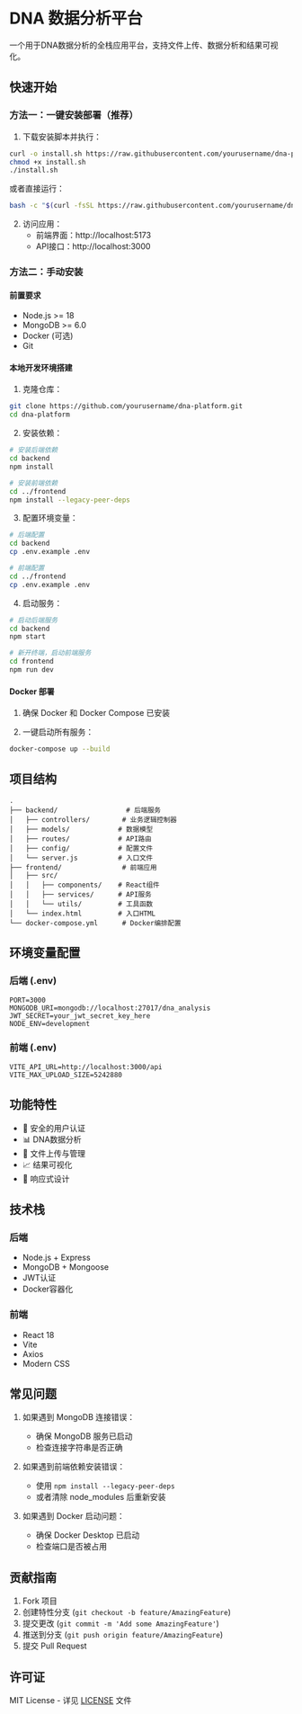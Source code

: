 # DNA 数据分析平台

一个用于DNA数据分析的全栈应用平台，支持文件上传、数据分析和结果可视化。

## 快速开始

### 方法一：一键安装部署（推荐）

1. 下载安装脚本并执行：

```bash
curl -o install.sh https://raw.githubusercontent.com/yourusername/dna-platform/main/install.sh
chmod +x install.sh
./install.sh
```

或者直接运行：

```bash
bash -c "$(curl -fsSL https://raw.githubusercontent.com/yourusername/dna-platform/main/install.sh)"
```

2. 访问应用：
   - 前端界面：http://localhost:5173
   - API接口：http://localhost:3000

### 方法二：手动安装

#### 前置要求

- Node.js >= 18
- MongoDB >= 6.0
- Docker (可选)
- Git

#### 本地开发环境搭建

1. 克隆仓库：
```bash
git clone https://github.com/yourusername/dna-platform.git
cd dna-platform
```

2. 安装依赖：
```bash
# 安装后端依赖
cd backend
npm install

# 安装前端依赖
cd ../frontend
npm install --legacy-peer-deps
```

3. 配置环境变量：
```bash
# 后端配置
cd backend
cp .env.example .env

# 前端配置
cd ../frontend
cp .env.example .env
```

4. 启动服务：
```bash
# 启动后端服务
cd backend
npm start

# 新开终端，启动前端服务
cd frontend
npm run dev
```

#### Docker 部署

1. 确保 Docker 和 Docker Compose 已安装

2. 一键启动所有服务：
```bash
docker-compose up --build
```

## 项目结构

```
.
├── backend/                 # 后端服务
│   ├── controllers/        # 业务逻辑控制器
│   ├── models/            # 数据模型
│   ├── routes/            # API路由
│   ├── config/            # 配置文件
│   └── server.js          # 入口文件
├── frontend/               # 前端应用
│   ├── src/
│   │   ├── components/    # React组件
│   │   ├── services/      # API服务
│   │   └── utils/         # 工具函数
│   └── index.html         # 入口HTML
└── docker-compose.yml      # Docker编排配置
```

## 环境变量配置

### 后端 (.env)

```env
PORT=3000
MONGODB_URI=mongodb://localhost:27017/dna_analysis
JWT_SECRET=your_jwt_secret_key_here
NODE_ENV=development
```

### 前端 (.env)

```env
VITE_API_URL=http://localhost:3000/api
VITE_MAX_UPLOAD_SIZE=5242880
```

## 功能特性

- 🔐 安全的用户认证
- 📊 DNA数据分析
- 📁 文件上传与管理
- 📈 结果可视化
- 📱 响应式设计

## 技术栈

### 后端
- Node.js + Express
- MongoDB + Mongoose
- JWT认证
- Docker容器化

### 前端
- React 18
- Vite
- Axios
- Modern CSS

## 常见问题

1. 如果遇到 MongoDB 连接错误：
   - 确保 MongoDB 服务已启动
   - 检查连接字符串是否正确

2. 如果遇到前端依赖安装错误：
   - 使用 `npm install --legacy-peer-deps`
   - 或者清除 node_modules 后重新安装

3. 如果遇到 Docker 启动问题：
   - 确保 Docker Desktop 已启动
   - 检查端口是否被占用

## 贡献指南

1. Fork 项目
2. 创建特性分支 (`git checkout -b feature/AmazingFeature`)
3. 提交更改 (`git commit -m 'Add some AmazingFeature'`)
4. 推送到分支 (`git push origin feature/AmazingFeature`)
5. 提交 Pull Request

## 许可证

MIT License - 详见 [LICENSE](LICENSE) 文件